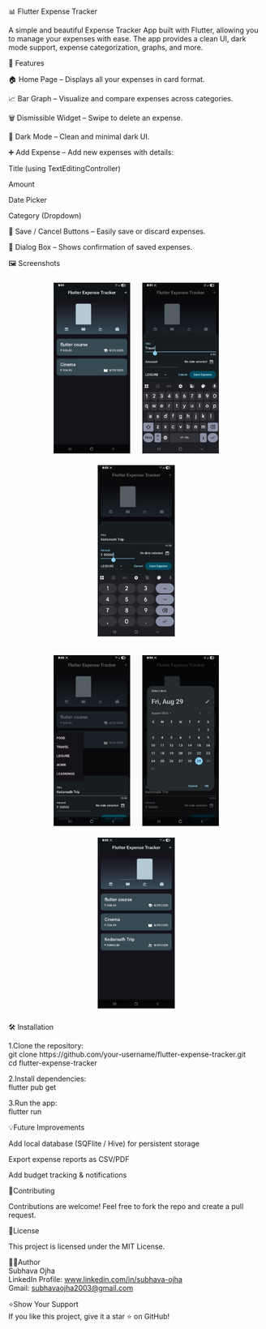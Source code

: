 📊 Flutter Expense Tracker

A simple and beautiful Expense Tracker App built with Flutter, allowing you to manage your expenses with ease. The app provides a clean UI, dark mode support, expense categorization, graphs, and more.

🚀 Features

🏠 Home Page – Displays all your expenses in card format.

📈 Bar Graph – Visualize and compare expenses across categories.

🗑 Dismissible Widget – Swipe to delete an expense.

🌙 Dark Mode – Clean and minimal dark UI.

➕ Add Expense – Add new expenses with details:

Title (using TextEditingController)

Amount

Date Picker

Category (Dropdown)

💾 Save / Cancel Buttons – Easily save or discard expenses.

📅 Dialog Box – Shows confirmation of saved expenses.

🖼 Screenshots
<p align="center"> <img src="https://github.com/subhava06/expense_tracker/blob/4c5946e0fedc1ab5db88142a262d78a7aaac9245/sss1.jpg?raw=true" width="30%" style="margin: 10px;" /> 
  <img src="https://github.com/subhava06/expense_tracker/blob/4c5946e0fedc1ab5db88142a262d78a7aaac9245/sss2.jpg?raw=true" width="30%" style="margin: 10px;" /> 
  <img src="https://github.com/subhava06/expense_tracker/blob/4c5946e0fedc1ab5db88142a262d78a7aaac9245/sss3.jpg?raw=true" width="30%" style="margin: 10px;" /> </p>
  <p align="center"> <img src="https://github.com/subhava06/expense_tracker/blob/4c5946e0fedc1ab5db88142a262d78a7aaac9245/sss4.jpg?raw=true" width="30%" style="margin: 10px;" /> 
    <img src="https://github.com/subhava06/expense_tracker/blob/4c5946e0fedc1ab5db88142a262d78a7aaac9245/sss5.jpg?raw=true" width="30%" style="margin: 10px;" /> 
    <img src="https://github.com/subhava06/expense_tracker/blob/4c5946e0fedc1ab5db88142a262d78a7aaac9245/sss6.jpg?raw=true" width="30%" style="margin: 10px;" /> </p>

🛠 Installation

<p> 
1.Clone the repository: <br>
  git clone https://github.com/your-username/flutter-expense-tracker.git <br>
  cd flutter-expense-tracker <br>

2.Install dependencies: <br>
  flutter pub get <br>
   
3.Run the app: <br>
  flutter run <br>
  
💡Future Improvements<br>

 Add local database (SQFlite / Hive) for persistent storage <br>

 Export expense reports as CSV/PDF<br>

 Add budget tracking & notifications<br>

🤝Contributing <br>

  Contributions are welcome! Feel free to fork the repo and create a pull request. <br>

📜License

  This project is licensed under the MIT License. <br>

👨‍💻Author <br>
 Subhava Ojha<br>
 LinkedIn Profile: www.linkedin.com/in/subhava-ojha <br>
 Gmail: subhavaojha2003@gmail.com<br>

⭐Show Your Support<br>
   If you like this project, give it a star ⭐ on GitHub!

    
